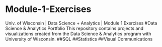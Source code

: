 # Module-1-Exercises
Univ. of Wisconsin | Data Science + Analytics | Module 1 Exercises
#Data Science & Analytics Portfolio
This repository contains projects and visualizations created from the Data Science & Analytics program with University of Wisconsin.
##SQL
##Statistics
##Visual Communications
